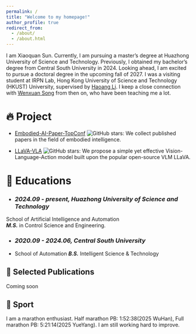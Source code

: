 ```yaml
---
permalink: /
title: "Welcome to my homepage!"
author_profile: true
redirect_from: 
  - /about/
  - /about.html
---
```


I am Xiaoquan Sun. Currently, I am pursuing a master’s degree at Huazhong University of Science and Technology. Previously, I obtained my bachelor’s degree from Central South University in 2024. Looking ahead, I am excited to pursue a doctoral degree in the upcoming fall of 2027. I was a visiting student at IRPN Lab, Hong Kong University of Science and Technology (HKUST) University, supervised by [Haoang Li](https://sites.google.com/view/haoangli/homepage). I keep a close connection with [Wenxuan Song](https://songwxuan.github.io/) from then on, who have been teaching me a lot. 

🔥 Project
======
- [Embodied-AI-Paper-TopConf](https://github.com/Songwxuan/Embodied-AI-Paper-TopConf) ![GitHub stars](https://img.shields.io/github/stars/Songwxuan/Embodied-AI-Paper-TopConf?style=social): We collect published papers in the field of embodied intelligence.

- [LLaVA-VLA](https://github.com/OpenHelix-Team/LLaVA-VLA) ![GitHub stars](https://img.shields.io/github/stars/OpenHelix-Team/LLaVA-VLA?style=social): We propose a simple yet effective Vision-Language-Action model built upon the popular open-source VLM LLaVA.

📖 Educations
======
- ### *2024.09 - present, Huazhong University of Science and Technology*
School of Artificial Intelligence and Automation                              
  ***M.S.*** in Control Science and Engineering.
- ### *2020.09 - 2024.06, Central South University*
-  School of Automation
  ***B.S.*** Intelligent Science & Technology &nbsp;&nbsp;&nbsp; 

 📝 Selected Publications 
------
Coming soon 

🏀 Sport
------
I am a marathon enthusiast.
Half marathon PB: 1:52:38(2025 WuHan),
Full marathon PB: 5:21:14(2025 YueYang).
I am still working hard to improve.
